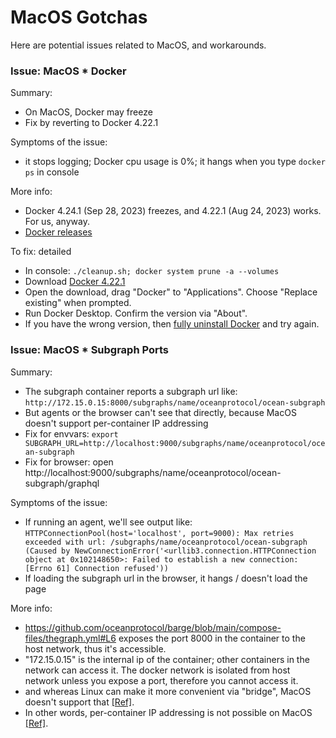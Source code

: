 <!--
Copyright 2023 Ocean Protocol Foundation
SPDX-License-Identifier: Apache-2.0
-->

# MacOS Gotchas

Here are potential issues related to MacOS, and workarounds.

### Issue: MacOS * Docker

Summary:
- On MacOS, Docker may freeze
- Fix by reverting to Docker 4.22.1

Symptoms of the issue:
- it stops logging; Docker cpu usage is 0%; it hangs when you type `docker ps` in console

More info:
- Docker 4.24.1 (Sep 28, 2023) freezes, and 4.22.1 (Aug 24, 2023) works. For us, anyway.
- [Docker releases](https://docs.docker.com/desktop/release-notes)

To fix: detailed
- In console: `./cleanup.sh; docker system prune -a --volumes`
- Download [Docker 4.22.1](https://docs.docker.com/desktop/release-notes/#4221)
- Open the download, drag "Docker" to "Applications". Choose "Replace existing" when prompted.
- Run Docker Desktop. Confirm the version via "About".
- If you have the wrong version, then [fully uninstall Docker](https://www.makeuseof.com/how-to-uninstall-docker-desktop-mac/) and try again.

### Issue: MacOS * Subgraph Ports

Summary:
- The subgraph container reports a subgraph url like: `http://172.15.0.15:8000/subgraphs/name/oceanprotocol/ocean-subgraph`
- But agents or the browser can't see that directly, because MacOS doesn't support per-container IP addressing
- Fix for envvars: `export SUBGRAPH_URL=http://localhost:9000/subgraphs/name/oceanprotocol/ocean-subgraph`
- Fix for browser: open http://localhost:9000/subgraphs/name/oceanprotocol/ocean-subgraph/graphql

Symptoms of the issue:
- If running an agent, we'll see output like: `HTTPConnectionPool(host='localhost', port=9000): Max retries exceeded with url: /subgraphs/name/oceanprotocol/ocean-subgraph (Caused by NewConnectionError('<urllib3.connection.HTTPConnection object at 0x102148650>: Failed to establish a new connection: [Errno 61] Connection refused'))`
- If loading the subgraph url in the browser, it hangs / doesn't load the page

More info:
- https://github.com/oceanprotocol/barge/blob/main/compose-files/thegraph.yml#L6 exposes the port 8000 in the container to the host network, thus it's accessible.
- "172.15.0.15" is the internal ip of the container; other containers in the network can access it. The docker network is isolated from host network unless you expose a port, therefore you cannot access it.
- and whereas Linux can make it more convenient via "bridge", MacOS doesn't support that [[Ref]](https://docker-docs.uclv.cu/docker-for-mac/networking/#there-is-no-docker0-bridge-on-macos).
- In other words, per-container IP addressing is not possible on MacOS [[Ref]](https://docker-docs.uclv.cu/docker-for-mac/networking/#per-container-ip-addressing-is-not-possible).
